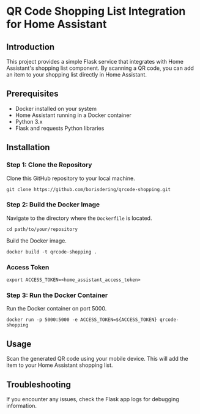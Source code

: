 # QR Code Shopping List Integration for Home Assistant

## Introduction

This project provides a simple Flask service that integrates with Home Assistant's shopping list component. 
By scanning a QR code, you can add an item to your shopping list directly in Home Assistant.

## Prerequisites

- Docker installed on your system
- Home Assistant running in a Docker container
- Python 3.x
- Flask and requests Python libraries

## Installation

### Step 1: Clone the Repository

Clone this GitHub repository to your local machine.

```
git clone https://github.com/borisdering/qrcode-shopping.git
```

### Step 2: Build the Docker Image

Navigate to the directory where the `Dockerfile` is located.

```
cd path/to/your/repository
```

Build the Docker image.

```
docker build -t qrcode-shopping .
```

### Access Token
```
export ACCESS_TOKEN=<home_assistant_access_token>
```

### Step 3: Run the Docker Container

Run the Docker container on port 5000.

```
docker run -p 5000:5000 -e ACCESS_TOKEN=${ACCESS_TOKEN} qrcode-shopping
```

## Usage

Scan the generated QR code using your mobile device. This will add the item to your Home Assistant shopping list.

## Troubleshooting

If you encounter any issues, check the Flask app logs for debugging information.
